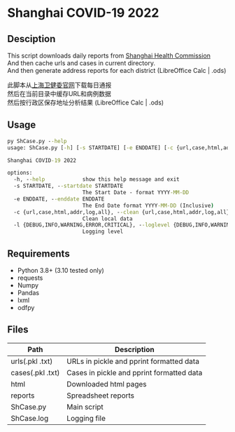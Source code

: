 # Shanghai COVID-19 2022

## Desciption
This script downloads daily reports from [Shanghai Health Commission](https://wsjkw.sh.gov.cn/xwfb/index.html)  
And then cache urls and cases in current directory.  
And then generate address reports for each district (LibreOffice Calc | .ods)  

此脚本从[上海卫健委官网](https://wsjkw.sh.gov.cn/xwfb/index.html)下载每日通报  
然后在当前目录中缓存URL和病例数据  
然后按行政区保存地址分析结果 (LibreOffice Calc | .ods)  


## Usage
```cmd
py ShCase.py --help
usage: ShCase.py [-h] [-s STARTDATE] [-e ENDDATE] [-c {url,case,html,addr,log,all}] [-l {DEBUG,INFO,WARNING,ERROR,CRITICAL}]

Shanghai COVID-19 2022

options:
  -h, --help            show this help message and exit
  -s STARTDATE, --startdate STARTDATE
                        The Start Date - format YYYY-MM-DD
  -e ENDDATE, --enddate ENDDATE
                        The End Date format YYYY-MM-DD (Inclusive)
  -c {url,case,html,addr,log,all}, --clean {url,case,html,addr,log,all}
                        Clean local data
  -l {DEBUG,INFO,WARNING,ERROR,CRITICAL}, --loglevel {DEBUG,INFO,WARNING,ERROR,CRITICAL}
                        Logging level
```


## Requirements
* Python 3.8+ (3.10 tested only)
* requests
* Numpy
* Pandas
* lxml
* odfpy


## Files

| Path             | Description                               |
|------------------|-------------------------------------------|
| urls(.pkl .txt)  | URLs in pickle and pprint formatted data  |
| cases(.pkl .txt) | Cases in pickle and pprint formatted data |
| html             | Downloaded html pages                     |
| reports          | Spreadsheet reports                       |
| ShCase.py        | Main script                               |
| ShCase.log       | Logging file                              |
